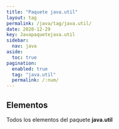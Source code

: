 ```yaml
---
title: "Paquete java.util"
layout: tag
permalink: /java/tag/java.util/
date: 2020-12-29
key: Javapaquetejava.util
sidebar: 
  nav: java
aside: 
  toc: true
pagination: 
  enabled: true
  tag: "java.util"
  permalink: /:num/
---
```


<h2>Elementos</h2>
Todos los elementos del paquete <strong>java.util</strong>
